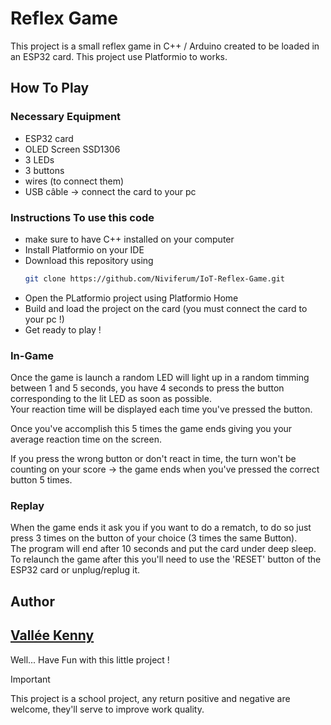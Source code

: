 # Reflex Game

This project is a small reflex game in C++ / Arduino created to be loaded in an ESP32 card. This project use Platformio to works.

## How To Play

### Necessary Equipment

- ESP32 card
- OLED Screen SSD1306
- 3 LEDs
- 3 buttons
- wires (to connect them)
- USB câble -> connect the card to your pc

### Instructions To use this code

- make sure to have C++ installed on your computer
- Install Platformio on your IDE
- Download this repository using
    ````bash
    git clone https://github.com/Niviferum/IoT-Reflex-Game.git
    ````
- Open the PLatformio project using Platformio Home
- Build and load the project on the card (you must connect the card to your pc !)
- Get ready to play !

### In-Game

Once the game is launch a random LED will light up in a random timming between 1 and 5 seconds, you have 4 seconds to press the button corresponding to the lit LED as soon as possible.    
Your reaction time will be displayed each time you've pressed the button.

Once you've accomplish this 5 times the game ends giving you your average reaction time on the screen.

If you press the wrong button or don't react in time, the turn won't be counting on your score -> the game ends when you've pressed the correct button 5 times.

### Replay

When the game ends it ask you if you want to do a rematch, to do so just press 3 times on the button of your choice (3 times the same Button).  
The program will end after 10 seconds and put the card under deep sleep. To relaunch the game after this you'll need to use the 'RESET' button of the ESP32 card or unplug/replug it.

## Author

[Vallée Kenny](https://github.com/kenmanga666)
---

Well... Have Fun with this little project !

> [!IMPORTANT]
> This project is a school project, any return positive and negative are welcome, they'll serve to improve work quality.